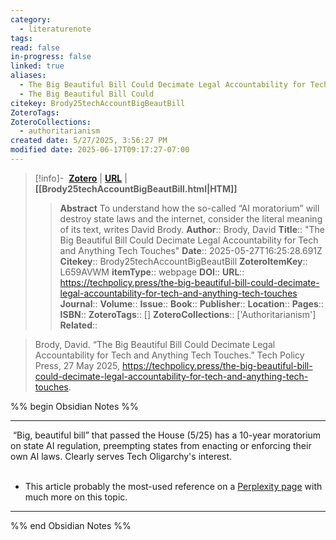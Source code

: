```yaml
---
category:
  - literaturenote
tags: 
read: false
in-progress: false
linked: true
aliases:
  - The Big Beautiful Bill Could Decimate Legal Accountability for Tech and Anything Tech Touches
  - The Big Beautiful Bill Could
citekey: Brody25techAccountBigBeautBill
ZoteroTags: 
ZoteroCollections:
  - authoritarianism
created date: 5/27/2025, 3:56:27 PM
modified date: 2025-06-17T09:17:27-07:00
---
```


> [!info]- &nbsp;[**Zotero**](zotero://select/library/items/L659AVWM)  | [**URL**](https://techpolicy.press/the-big-beautiful-bill-could-decimate-legal-accountability-for-tech-and-anything-tech-touches) | **[[Brody25techAccountBigBeautBill.html|HTM]]**
>> **Abstract**
> To understand how the so-called “AI moratorium” will destroy state laws and the internet, consider the literal meaning of its text, writes David Brody.
> > **Author**:: Brody, David
> **Title**:: "The Big Beautiful Bill Could Decimate Legal Accountability for Tech and Anything Tech Touches"
> **Date**:: 2025-05-27T16:25:28.691Z
> **Citekey**:: Brody25techAccountBigBeautBill
> **ZoteroItemKey**:: L659AVWM
> **itemType**:: webpage
> **DOI**:: 
> **URL**:: https://techpolicy.press/the-big-beautiful-bill-could-decimate-legal-accountability-for-tech-and-anything-tech-touches
> **Journal**:: 
> **Volume**:: 
> **Issue**:: 
> **Book**:: 
> **Publisher**:: 
> **Location**:: 
> **Pages**:: 
> **ISBN**:: 
> **ZoteroTags**:: []
> **ZoteroCollections**:: ['Authoritarianism']
> **Related**::

>  Brody, David. “The Big Beautiful Bill Could Decimate Legal Accountability for Tech and Anything Tech Touches.” Tech Policy Press, 27 May 2025, https://techpolicy.press/the-big-beautiful-bill-could-decimate-legal-accountability-for-tech-and-anything-tech-touches.

%% begin Obsidian Notes %%
___
 “Big, beautiful bill” that passed the House (5/25) has a 10-year moratorium on state AI regulation, preempting states from enacting or enforcing their own AI laws.  Clearly serves Tech Oligarchy's interest.  
 
- This article probably the most-used reference on a [Perplexity page](https://www.perplexity.ai/search/does-trump-s-big-beautiful-bil-BGpGj940Soei35FMyvj0tw#0) with much more on this topic.
___
%% end Obsidian Notes %%
